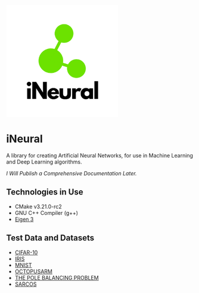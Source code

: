 <img src="https://raw.githubusercontent.com/fkkarakurt/iNeural/main/iNeural.png" style="width:300px"/>

# iNeural

A library for creating Artificial Neural Networks, for use in Machine Learning and Deep Learning algorithms.

*I Will Publish a Comprehensive Documentation Later.*


## Technologies in Use
- CMake v3.21.0-rc2
- GNU C++ Compiler (g++)
- [Eigen 3](https://eigen.tuxfamily.org/)

## Test Data and Datasets
- [CIFAR-10](https://www.cs.toronto.edu/~kriz/cifar.html)
- [IRIS](https://archive.ics.uci.edu/ml/datasets/iris)
- [MNIST](http://yann.lecun.com/exdb/mnist/)
- [OCTOPUSARM](https://www.cs.mcgill.ca/~dprecup/workshops/ICML06/octopus.html)
- [THE POLE BALANCING PROBLEM](https://researchbank.swinburne.edu.au/file/62a8df69-4a2c-407f-8040-5ac533fc2787/1/PDF%20(12%20pages).pdf)
- [SARCOS](http://www.gaussianprocess.org/gpml/data/)



  
